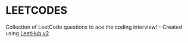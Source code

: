 # LEETCODES
Collection of LeetCode questions to ace the coding interview! - Created using [LeetHub v2](https://github.com/arunbhardwaj/LeetHub-2.0)
